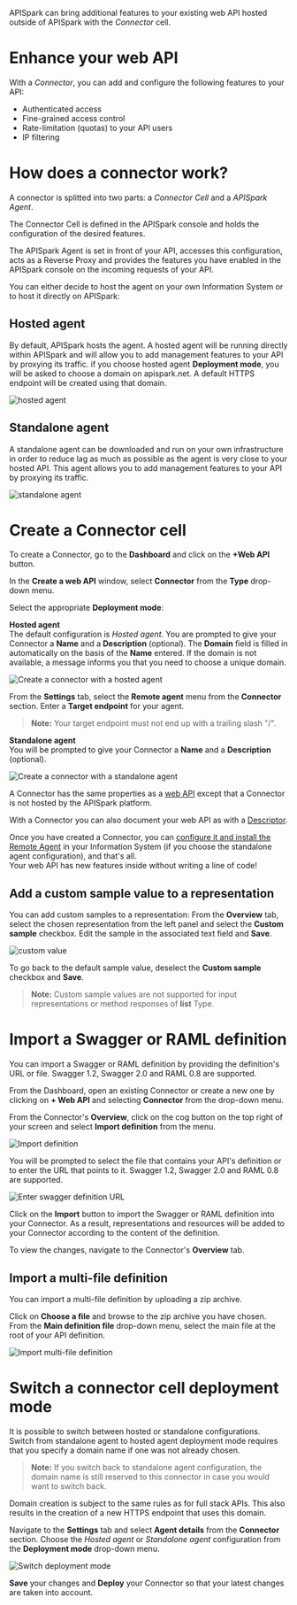 
APISpark can bring additional features to your existing web API hosted outside of APISpark with the *Connector* cell.

# Enhance your web API

With a *Connector*, you can add and configure the following features to your API:

* Authenticated access  
* Fine-grained access control  
* Rate-limitation (quotas) to your API users  
* IP filtering

# How does a connector work?

A connector is splitted into two parts: a *Connector Cell* and a *APISpark Agent*.

The Connector Cell is defined in the APISpark console and holds the configuration of the desired features.

The APISpark Agent is set in front of your API, accesses this configuration, acts as a Reverse Proxy and provides the features you have enabled in the APISpark console on the incoming requests of your API.

You can either decide to host the agent on your own Information System or to host it directly on APISpark:

## Hosted agent
By default, APISpark hosts the agent. A hosted agent will be running directly within APISpark and will allow you to add management features to your API by proxying its traffic. if you choose hosted agent **Deployment mode**, you will be asked to choose a domain on apispark.net. A default HTTPS endpoint will be created using that domain.

![hosted agent](images/hosted-agent-diagram.jpg "hosted agent")

## Standalone agent
A standalone agent can be downloaded and run on your own infrastructure in order to reduce lag as much as possible as the agent is very close to your hosted API. This agent allows you to add management features to your API by proxying its traffic.

![standalone agent](images/standalone-agent-diagram.jpg "standalone agent")

# Create a Connector cell

To create a Connector, go to the **Dashboard** and click on the **+Web API** button.

In the **Create a web API** window, select **Connector** from the **Type** drop-down menu.

Select the appropriate **Deployment mode**:

**Hosted agent**  
The default configuration is *Hosted agent*.
You are prompted to give your Connector a **Name** and a **Description** (optional). The **Domain** field is filled in automatically on the basis of the **Name** entered. If the domain is not available, a message informs you that you need to choose a unique domain.

![Create a connector with a hosted agent](images/create-connector.jpg "Create a connector with a hosted agent")

From the **Settings** tab, select the **Remote agent** menu from the **Connector** section. Enter a **Target endpoint** for your agent.

>**Note:** Your target endpoint must not end up with a trailing slash "/".

**Standalone agent**  
You will be prompted to give your Connector a **Name** and a **Description** (optional).

![Create a connector with a standalone agent](images/create-standalone-agent-connector.jpg "Create a connector with a standalone agent")


A Connector has the same properties as a [web API](/technical-resources/apispark/guide/create/overview "Web API") except that a Connector is not hosted by the APISpark platform.

With a Connector you can also document your web API as with a [Descriptor](/technical-resources/apispark/guide/document/overview "Descriptor").

Once you have created a Connector, you can [configure it and install the Remote Agent](/technical-resources/apispark/guide/manage/remote-agent "Remote Agent") in your Information System (if you choose the standalone agent configuration), and that's all.  
 Your web API has new features inside without writing a line of code!

 ## Add a custom sample value to a representation

 You can add custom samples to a representation:
 From the **Overview** tab, select the chosen representation from the left panel and select the **Custom sample** checkbox. Edit the sample in the associated text field and **Save**.

![custom value](images/custom-sample-connector.jpg "custom value")

To go back to the default sample value, deselect the **Custom sample** checkbox and **Save**.

>**Note:** Custom sample values are not supported for input representations or method responses of **list** Type.

# Import a Swagger or RAML definition

You can import a Swagger or RAML definition by providing the definition's URL or file. Swagger 1.2, Swagger 2.0 and RAML 0.8 are supported.

From the Dashboard, open an existing Connector or create a new one by clicking on **+ Web API** and selecting **Connector** from the drop-down menu.

From the Connector's **Overview**, click on the cog button on the top right of your screen and select **Import definition** from the menu.

![Import definition](images/swagger-import-definition.jpg "Import definition")

You will be prompted to select the file that contains your API's definition or to enter the URL that points to it. Swagger 1.2, Swagger 2.0 and RAML 0.8 are supported.

![Enter swagger definition URL](images/swagger-import.jpg "Enter swagger definition URL")

Click on the **Import** button to import the Swagger or RAML definition into your Connector. As a result, representations and resources will be added to your Connector according to the content of the definition.

To view the changes, navigate to the Connector's **Overview** tab.

## Import a multi-file definition

You can import a multi-file definition by uploading a zip archive.

Click on **Choose a file** and browse to the zip archive you have chosen.  
From the **Main definition file** drop-down menu, select the  main file at the root of your API definition.

![Import multi-file definition](images/multi-file-definition.jpg "Import multi-file definition")

# Switch a connector cell deployment mode

It is possible to switch between hosted or standalone configurations.  
Switch from standalone agent to hosted agent deployment mode requires that you specify a domain name if one was not already chosen.
>**Note:**  If you switch back to standalone agent configuration, the domain name is still reserved to this connector in case you would want to switch back.

Domain creation is subject to the same rules as for full stack APIs. This also results in the creation of a new HTTPS endpoint that uses this domain.

Navigate to the **Settings** tab and select **Agent details** from the **Connector** section. Choose the *Hosted agent* or *Standalone agent* configuration from the **Deployment mode** drop-down menu.

![Switch deployment mode](images/switch-deployment-mode.jpg "Switch deployment mode")

**Save** your changes and **Deploy** your Connector so that your latest changes are taken into account.
